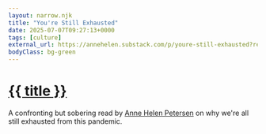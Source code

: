```yaml
---
layout: narrow.njk
title: "You're Still Exhausted"
date: 2025-07-07T09:27:13+0000
tags: [culture]
external_url: https://annehelen.substack.com/p/youre-still-exhausted?ref=daniel.pizza
bodyClass: bg-green
---
```


<h1><a href="{{ external_url }}">{{ title }}</a></h1>

A confronting but sobering read by [Anne Helen Petersen](https://twitter.com/annehelen?lang=nl&ref=daniel.pizza) on why we're all still exhausted from this pandemic.
